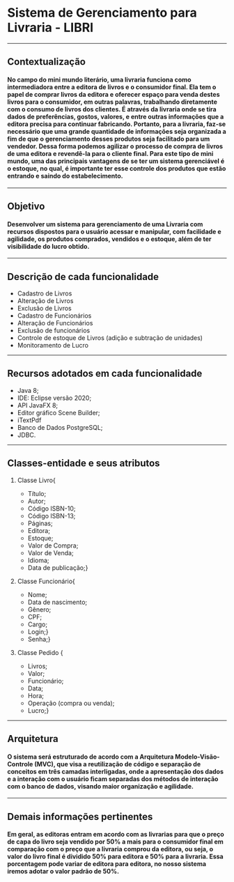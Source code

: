 # Sistema de Gerenciamento para Livraria - LIBRI
---
## Contextualização 
#### No campo do mini mundo literário, uma livraria funciona como intermediadora entre a editora de livros e o consumidor final. Ela tem o papel de comprar livros da editora e oferecer espaço para venda destes livros para o consumidor, em outras palavras, trabalhando diretamente com o consumo de livros dos clientes. É através da livraria onde se tira dados de preferências, gostos, valores, e entre outras informações que a editora precisa para continuar fabricando. Portanto, para a livraria, faz-se necessário que uma grande quantidade de informações seja organizada a fim de que o gerenciamento desses produtos seja facilitado para um vendedor. Dessa forma podemos agilizar o processo de compra de livros de uma editora e revendê-la para o cliente final. Para este tipo de mini mundo, uma das principais vantagens de se ter um sistema gerenciável é o **estoque**, no qual, é importante ter esse controle dos produtos que estão entrando e saindo do  estabelecimento.
---
## Objetivo
#### Desenvolver um sistema para gerenciamento de uma Livraria com recursos dispostos para o usuário acessar e manipular, com facilidade e agilidade, os produtos comprados, vendidos e o estoque, além de ter visibilidade do lucro obtido.
---
## Descrição de cada funcionalidade
* Cadastro de Livros
* Alteração de Livros
* Exclusão de Livros
* Cadastro de Funcionários
* Alteração de Funcionários
* Exclusão de funcionários
* Controle de estoque de Livros (adição e subtração de unidades)
* Monitoramento de Lucro
---
## Recursos adotados em cada funcionalidade
* Java 8;
* IDE: Eclipse versão 2020;
* API JavaFX 8;
* Editor gráfico Scene Builder;
* iTextPdf
* Banco de Dados PostgreSQL;
* JDBC.
---
## Classes-entidade e seus atributos
1. Classe Livro{
   * Título;
   * Autor;
   * Código ISBN-10;
   * Código ISBN-13;
   * Páginas;
   * Editora;
   * Estoque;
   * Valor de Compra;
   * Valor de Venda;
   * Idioma;
   * Data de publicação;}
 
2. Classe Funcionário{
   * Nome;
   * Data de nascimento;
   * Gênero;
   * CPF;
   * Cargo;
   * Login;}
   * Senha;}

3. Classe Pedido {
   * Livros;
   * Valor;
   * Funcionário;
   * Data;
   * Hora;
   * Operação (compra ou venda);
   * Lucro;}
---
## Arquitetura
#### O sistema será estruturado de acordo com a Arquitetura Modelo-Visão-Controle (MVC), que visa a reutilização de código e separação de conceitos em três camadas interligadas, onde a apresentação dos dados e a interação com o usuário ficam separadas dos métodos de interação com o banco de dados, visando maior organização e agilidade.
---
## Demais informações pertinentes
#### Em geral, as editoras entram em acordo com as livrarias para que o preço de capa do livro seja vendido por 50% a mais para o consumidor final em comparação com o preço que a livraria comprou da editora, ou seja, o valor do livro final é dividido 50% para editora e 50% para a livraria. Essa porcentagem pode variar de editora para editora, no nosso sistema iremos adotar o valor padrão de 50%.
